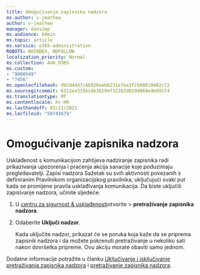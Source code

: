 ```yaml
---
title: Omogućivanje zapisnika nadzora
ms.author: v-jmathew
author: v-jmathew
manager: dansimp
ms.audience: Admin
ms.topic: article
ms.service: o365-administration
ROBOTS: NOINDEX, NOFOLLOW
localization_priority: Normal
ms.collection: Adm_O365
ms.custom:
- "9000549"
- "7456"
ms.openlocfilehash: d92d44d7c4b926eebb231e7ea1fcb90010482c72
ms.sourcegitcommit: 6312ee31561db36104f32282d019d069ede69174
ms.translationtype: MT
ms.contentlocale: hr-HR
ms.lasthandoff: 03/11/2021
ms.locfileid: "50743679"
---
```

# <a name="enable-the-audit-log"></a>Omogućivanje zapisnika nadzora

Usklađenost s komunikacijom zahtijeva nadziranje zapisnika radi prikazivanja upozorenja i praćenja akcija sanacije koje poduzimaju pregledavatelji. Zapisi nadzora Sažetak su svih aktivnosti povezanih s definiranim Pravilnikom organizacijskog pravilnika, uključujući svaki put kada se promijene pravila usklađivanja komunikacija. Da biste uključili zapisivanje nadzora, učinite sljedeće:

1. U [centru za sigurnost & usklađenosti](https://go.microsoft.com/fwlink/?linkid=2101341)otvorite   >  **pretraživanje zapisnika nadzora**.
2. Odaberite **Uključi nadzor**.

    Kada uključite nadzor, prikazat će se poruka koja kaže da se priprema zapisnik nadzora i da možete pokrenuti pretraživanje u nekoliko sati nakon dovršetka pripreme. Ovu akciju morate obaviti samo jednom.

Dodatne informacije potražite u članku [Uključivanje i isključivanje pretraživanja zapisnika nadzora](https://go.microsoft.com/fwlink/?linkid=2129077) i [pretraživanje zapisnika nadzora](https://go.microsoft.com/fwlink/?linkid=2123729).
